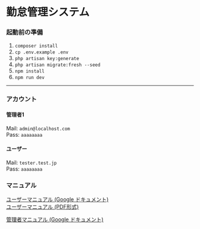 # 勤怠管理システム

### 起動前の準備

1. `composer install`
2. `cp .env.example .env`
3. `php artisan key:generate`
4. `php artisan migrate:fresh --seed`
5. `npm install`
6. `npm run dev`

---

### アカウント

#### 管理者1

Mail: `admin@localhost.com`  
Pass: `aaaaaaaa`

#### ユーザー

Mail: `tester.test.jp`  
Pass: `aaaaaaaa`

### マニュアル

[ユーザーマニュアル (Google ドキュメント)](https://docs.google.com/document/d/1Nq9XZj8DyVy_iF-AnEuR676xrMcydwp_HxSSdBQNBi8/edit?usp=sharing)  
[ユーザーマニュアル (PDF形式)](https://drive.google.com/file/d/1YB4c6BgMmYE5JnS-3yQa3DsMU3c22yvQ/view?usp=sharing)  
  
[管理者マニュアル (Google ドキュメント)](https://docs.google.com/document/d/1dVCJ83R_aHiNoRDpcCdavFXmtRa_6USWVpbInMNQ6hM/edit?usp=sharing)
